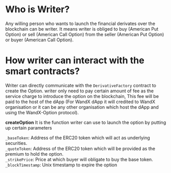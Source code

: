 # Who is Writer?
Any willing person who wants to launch the financial derivates over the blockchain can be
writer. It means writer is obliged to buy (American Put Option) or sell (American Call Option)
from the seller (American Put Option) or buyer (American Call Option).  

# How writer can interact with the smart contracts?
Writer can directly communicate with the `DerivativeFactory` contract to create the Option.
writer only need to pay certain amount of fee as the service charge to introduce the option on the blockchain,
This fee will be paid to the host of the dApp (For WandX dApp it will credited to WandX organisation or it can be any other
organisation which host the dApp and using the WandX-Option protocol).  

__createOption__ It is the function writer can use to launch the option by putting up certain parameters  

`_baseToken`: Address of the ERC20 token which will act as underlying securities.  
`_quoteToken`: Address of the ERC20 token which will be provided as the premium to hold the option.   
`_strikePrice`: Price at which buyer will obligate to buy the base token.  
`_blockTimestamp`: Unix timestamp to expire the option

